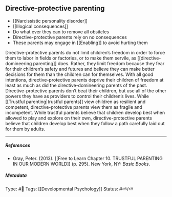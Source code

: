 ## Directive-protective parenting  # 

- [[Narcissistic personality disorder]]
- [[Illogical consequences]]
- Do what ever they can to remove all obsitcles
- Directive-protective parents rely on no consequences
- These parents may engage in [[Enabling]] to avoid hurting them

Directive-protective parents do not limit children’s freedom in order to force them to labor in fields or factories, or to make them servile, as [[directive-domineering parenting]] does. Rather, they limit freedom because they fear for their children’s safety and futures and believe they can make better decisions for them than the children can for themselves. With all good intentions, directive-protective parents deprive their children of freedom at least as much as did the directive-domineering parents of the past. Directive-protective parents don’t beat their children, but use all of the other powers they have as providers to control their children’s lives. While [[Trustful parenting|trustful parents]] view children as resilient and competent, directive-protective parents view them as fragile and incompetent. While trustful parents believe that children develop best when allowed to play and explore on their own, directive-protective parents believe that children develop best when they follow a path carefully laid out for them by adults.

___

##### References

- Gray, Peter. (2013). [[Free to Learn Chapter 10. TRUSTFUL PARENTING IN OUR MODERN WORLD]] (p. 295). New York, NY: _Basic Books_.

##### Metadata

Type: #🔴 
Tags: [[Developmental Psychology]]
Status: #⛅️/⛅️ 